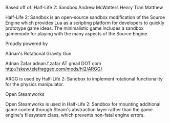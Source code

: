 Based off of:
Half-Life 2: Sandbox
Andrew McWatters
Henry Tran
Matthew



Half-Life 2: Sandbox is an open-source sandbox modification of the Source Engine which provides Lua as a scripting platform for developers to quickly prototype game ideas. The minimalistic game includes a sandbox gamemode for playing with the many aspects of the Source Engine.


Proudly powered by

Adnan's Rotational Gravity Gun

Adnan Zafar
adnan.f.zafar AT gmail DOT com
http://skew.telefragged.com/mods/hl2/ARGG/

ARGG is used by Half-Life 2: Sandbox to implement rotational functionality for the physics manipulator.


Open Steamworks

Open Steamworks is used in Half-Life 2: Sandbox for mounting additional game content through Steam's abstraction layer rather than the game engine's filesystem class, which prevents non-fatal engine errors.
